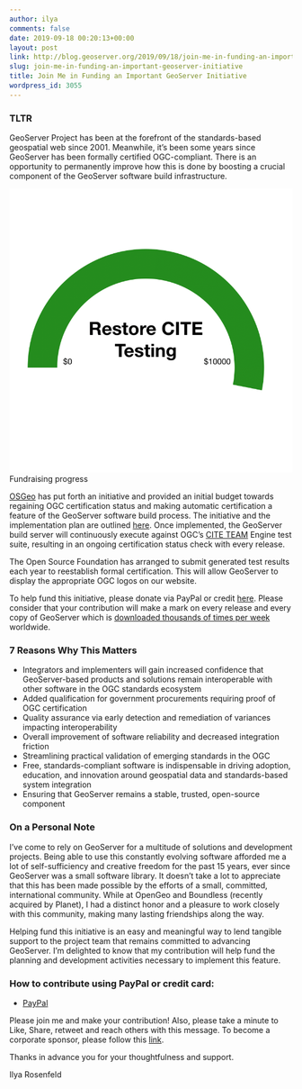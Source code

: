 ```yaml
---
author: ilya
comments: false
date: 2019-09-18 00:20:13+00:00
layout: post
link: http://blog.geoserver.org/2019/09/18/join-me-in-funding-an-important-geoserver-initiative/
slug: join-me-in-funding-an-important-geoserver-initiative
title: Join Me in Funding an Important GeoServer Initiative
wordpress_id: 3055
---
```



### TLTR



GeoServer Project has been at the forefront of the standards-based geospatial web since 2001. Meanwhile, it’s been some years since GeoServer has been formally certified OGC-compliant. There is an opportunity to permanently improve how this is done by boosting a crucial component of the GeoServer software build infrastructure.



![Fundraising progress](/img/uploads/fundraising.png)Fundraising progress



[OSGeo](https://www.osgeo.org/) has put forth an initiative and provided an initial budget towards regaining OGC certification status and making automatic certification a feature of the GeoServer software build process. The initiative and the implementation plan are outlined [here](https://github.com/geoserver/geoserver/wiki/GSIP-176). Once implemented, the GeoServer build server will continuously execute against OGC’s [CITE TEAM](http://cite.opengeospatial.org/teamengine/) Engine test suite, resulting in an ongoing certification status check with every release. 



The Open Source Foundation has arranged to submit generated test results each year to reestablish formal certification. This will allow GeoServer to display the appropriate OGC logos on our website.



To help fund this initiative, please donate via PayPal or credit [here](https://www.paypal.com/cgi-bin/webscr?cmd=_s-xclick&hosted_button_id=DTHQX9VPAUF8L&source=url). Please consider that your contribution will make a mark on every release and every copy of GeoServer which is [downloaded thousands of times per week](https://sourceforge.net/projects/geoserver/files/stats/timeline?dates=2018-09-16%20to%202019-09-15&period=weekly) worldwide.



### 7 Reasons Why This Matters



  * Integrators and implementers will gain increased confidence that GeoServer-based products and solutions remain interoperable with other software in the OGC standards ecosystem
  * Added qualification for government procurements requiring proof of OGC certification
  * Quality assurance via early detection and remediation of variances impacting interoperability
  * Overall improvement of software reliability and decreased integration friction
  * Streamlining practical validation of emerging standards in the OGC
  * Free, standards-compliant software is indispensable in driving adoption, education, and innovation around geospatial data and standards-based system integration
  * Ensuring that GeoServer remains a stable, trusted, open-source component


### On a Personal Note



I’ve come to rely on GeoServer for a multitude of solutions and development projects. Being able to use this constantly evolving software afforded me a lot of self-sufficiency and creative freedom for the past 15 years, ever since GeoServer was a small software library. It doesn’t take a lot to appreciate that this has been made possible by the efforts of a small, committed, international community. While at OpenGeo and Boundless (recently acquired by Planet), I had a distinct honor and a pleasure to work closely with this community, making many lasting friendships along the way.



Helping fund this initiative is an easy and meaningful way to lend tangible support to the project team that remains committed to advancing GeoServer. I’m delighted to know that my contribution will help fund the planning and development activities necessary to implement this feature.



### How to contribute using PayPal or credit card:

* [PayPal](http://www.paypal.com/cgi-bin/webscr?cmd=_s-xclick&hosted_button_id=DTHQX9VPAUF8L&source=url)

Please join me and make your contribution! Also, please take a minute to Like, Share, retweet and reach others with this message. To become a corporate sponsor, please follow this [link](https://github.com/geoserver/geoserver/wiki/GSIP-176#sponsorship).   
  
Thanks in advance you for your thoughtfulness and support.



Ilya Rosenfeld

